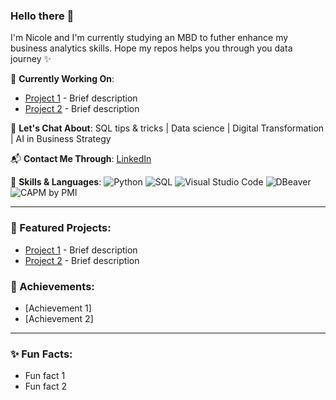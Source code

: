### Hello there 🌸
I'm Nicole and I'm currently studying an MBD to futher enhance my business analytics skills. 
Hope my repos helps you through you data journey ✨ 

🌟 **Currently Working On**:
- [Project 1](https://github.com/yourusername/project1) - Brief description
- [Project 2](https://github.com/yourusername/project2) - Brief description

💬 **Let's Chat About**:
SQL tips & tricks | Data science | Digital Transformation | AI in Business Strategy 

📬 **Contact Me Through**: [LinkedIn](www.linkedin.com/in/fridapolanco)

🌼 **Skills & Languages**:
![Python](https://img.shields.io/badge/Python-3776AB?style=flat&logo=python&logoColor=white)
![SQL](https://img.shields.io/badge/SQL-4479A1?style=flat&logo=sql&logoColor=white)
![Visual Studio Code](https://img.shields.io/badge/Visual%20Studio%20Code-007ACC?style=flat&logo=visual-studio-code&logoColor=white)
![DBeaver](https://img.shields.io/badge/DBeaver-372923?style=flat&logo=dbeaver&logoColor=white)
![CAPM by PMI](https://img.shields.io/badge/CAPM-PMI-007CBA?style=flat&logo=pmi&logoColor=white)

---
### 🌟 Featured Projects:
- [Project 1](https://github.com/yourusername/project1) - Brief description
- [Project 2](https://github.com/yourusername/project2) - Brief description

### 🏅 Achievements:
- [Achievement 1]
- [Achievement 2]

---

### ✨ Fun Facts:
- Fun fact 1
- Fun fact 2
